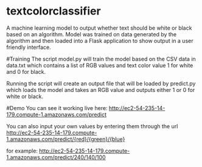 # textcolorclassifier
A machine learning model to output whether text should be white or black based on an algorithm. Model was trained on data generated by the algorithm and then loaded into a Flask application to show output in a user friendly interface.

#Training
The script model.py will train the model based on the CSV data in data.txt which contains a list of RGB values and text color value 1 for white and 0 for black.

Running the script will create an output file that will be loaded by predict.py which loads the model and takes an RGB value and outputs either 1 or 0 for white or black.

#Demo
You can see it working live here:
http://ec2-54-235-14-179.compute-1.amazonaws.com/predict

You can also input your own values by entering them through the url
http://ec2-54-235-14-179.compute-1.amazonaws.com/predict/{red}/{green}/{blue}

for example:
http://ec2-54-235-14-179.compute-1.amazonaws.com/predict/240/140/100
